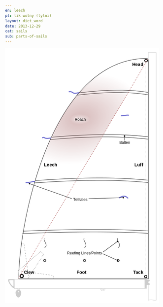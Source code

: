 ```yaml
---
en: leech
pl: lik wolny (tylni)
layout: dict_word
date: 2013-12-29
cat: sails
sub: parts-of-sails
---
```


![części żagla](/img/dict/parts_of_a_sail.png)

<!-- TODO: opis -->